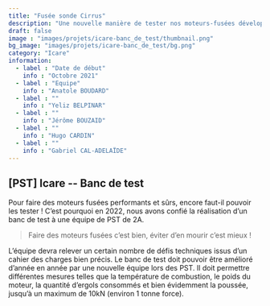 ```yaml
---
title: "Fusée sonde Cirrus"
description: "Une nouvelle manière de tester nos moteurs-fusées développés en interne"
draft: false
image : "images/projets/icare-banc_de_test/thumbnail.png"
bg_image: "images/projets/icare-banc_de_test/bg.png"
category: "Icare"
information:
  - label : "Date de début"
    info : "Octobre 2021"
  - label : "Equipe"
    info : "Anatole BOUDARD"
  - label : ""
    info : "Yeliz BELPINAR"
  - label : ""
    info : "Jérôme BOUZAID"
  - label : ""
    info : "Hugo CARDIN"
  - label : ""
    info : "Gabriel CAL-ADELAÏDE"
---
```


## [PST] Icare -- Banc de test

Pour faire des moteurs fusées performants et sûrs, encore faut-il pouvoir les
tester ! C’est pourquoi en 2022, nous avons confié la réalisation d’un banc de
test à une équipe de PST de 2A.

> Faire des moteurs fusées c’est bien, éviter d’en mourir c’est mieux !

L’équipe devra relever un certain nombre de défis techniques issus d’un cahier
des charges bien précis. Le banc de test doit pouvoir être amélioré d’année en
année par une nouvelle équipe lors des PST. Il doit permettre différentes
mesures telles que la température de combustion, le poids du moteur, la quantité
d’ergols consommés et bien évidemment la poussée, jusqu’à un maximum de 10kN
(environ 1 tonne force). 
